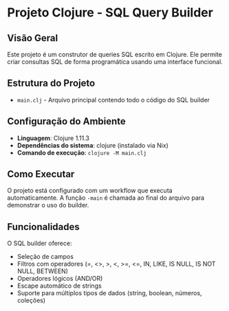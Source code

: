 # Projeto Clojure - SQL Query Builder

## Visão Geral
Este projeto é um construtor de queries SQL escrito em Clojure. Ele permite criar consultas SQL de forma programática usando uma interface funcional.

## Estrutura do Projeto
- `main.clj` - Arquivo principal contendo todo o código do SQL builder

## Configuração do Ambiente
- **Linguagem**: Clojure 1.11.3
- **Dependências do sistema**: clojure (instalado via Nix)
- **Comando de execução**: `clojure -M main.clj`

## Como Executar
O projeto está configurado com um workflow que executa automaticamente. A função `-main` é chamada ao final do arquivo para demonstrar o uso do builder.

## Funcionalidades
O SQL builder oferece:
- Seleção de campos
- Filtros com operadores (=, <>, >, <, >=, <=, IN, LIKE, IS NULL, IS NOT NULL, BETWEEN)
- Operadores lógicos (AND/OR)
- Escape automático de strings
- Suporte para múltiplos tipos de dados (string, boolean, números, coleções)

